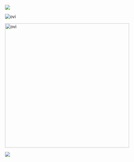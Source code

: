 ![](https://github-readme-stats.vercel.app/api/top-langs?username=sakura31141117&show_icons=true&locale=en&layout=compact)


<img src="https://github-readme-stats.vercel.app/api/top-langs?username=sakura31141117&show_icons=true&locale=en&layout=compact&theme=chartreuse-dark" alt="ovi" /></p>

<img src="https://github-readme-stats.vercel.app/api?username=sakura31141117&show_icons=true&locale=en&theme=chartreuse-dark" alt="ovi" width="410" /></p>


<img src="https://github-profile-trophy.vercel.app/?username=sakura31141117&theme=juicyfresh&no-bg=true" />

